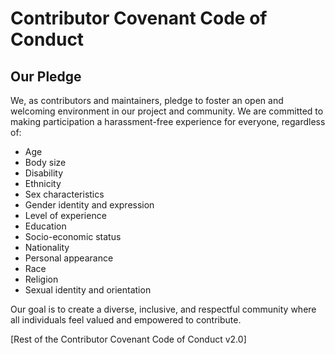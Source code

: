 # Contributor Covenant Code of Conduct

## Our Pledge

We, as contributors and maintainers, pledge to foster an open and welcoming environment in our project and community. We are committed to making participation a harassment-free experience for everyone, regardless of:

- Age
- Body size
- Disability
- Ethnicity
- Sex characteristics
- Gender identity and expression
- Level of experience
- Education
- Socio-economic status
- Nationality
- Personal appearance
- Race
- Religion
- Sexual identity and orientation

Our goal is to create a diverse, inclusive, and respectful community where all individuals feel valued and empowered to contribute.

[Rest of the Contributor Covenant Code of Conduct v2.0]
